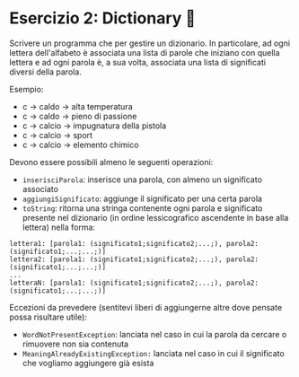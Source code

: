 # Esercizio 2: Dictionary 🛵

Scrivere un programma che per gestire un dizionario. In particolare, ad ogni lettera
dell'alfabeto è associata una lista di parole che iniziano con quella lettera e ad
ogni parola è, a sua volta, associata una lista di significati diversi della parola.

Esempio:
- c -> caldo -> alta temperatura
- c -> caldo -> pieno di passione
- c -> calcio -> impugnatura della pistola
- c -> calcio -> sport
- c -> calcio -> elemento chimico

Devono essere possibili almeno le seguenti operazioni:
- `inserisciParola`: inserisce una parola, con almeno un significato associato
- `aggiungiSignificato`: aggiunge il significato per una certa parola
- `toString`: ritorna una stringa contenente ogni parola e significato presente nel dizionario
  (in ordine lessicografico ascendente in base alla lettera) nella forma:

```
lettera1: [parola1: (significato1;significato2;...;), parola2: (significato1;...;...;)]
lettera2: [parola1: (significato1;significato2;...;), parola2: (significato1;...;...;)]
...
letteraN: [parola1: (significato1;significato2;...;), parola2: (significato1;...;...;)]
```  

Eccezioni da prevedere (sentitevi liberi di aggiungerne altre dove pensate possa risultare utile):
- `WordNotPresentException`: lanciata nel caso in cui la parola da cercare o rimuovere non sia contenuta
- `MeaningAlreadyExistingException:` lanciata nel caso in cui il significato che vogliamo aggiungere già esista